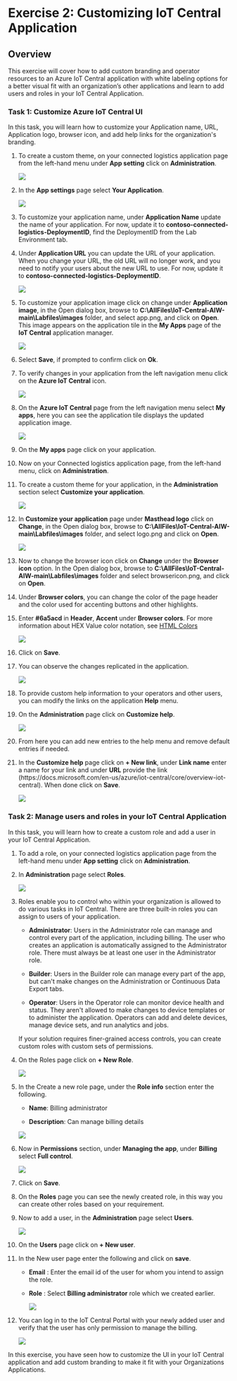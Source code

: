 # Exercise 2: Customizing IoT Central Application

## Overview

This exercise will cover how to add custom branding and operator resources to an Azure IoT Central application with white labeling options for a better visual fit with an organization’s other applications and learn to add users and roles in your IoT Central Application.

### Task 1: Customize Azure IoT Central UI 

In this task, you will learn how to customize your Application name, URL, Application logo, browser icon, and add help links for the organization's branding. 

1. To create a custom theme, on your connected logistics application page from the left-hand menu under **App setting** click on **Administration**.

    ![](media/img48.png)

1. In the **App settings** page select **Your Application**. 

    ![](media/img47.png)

1. To customize your application name, under **Application Name** update the name of your application. For now, update it to **contoso-connected-logistics-DeploymentID**, find the DeploymentID from the Lab Environment tab.

1. Under **Application URL** you can update the URL of your application. When you change your URL, the old URL will no longer work, and you need to notify your users about the new URL to use. For now, update it to **contoso-connected-logistics-DeploymentID**.
 
    ![](media/img49.png)
  
1. To customize your application image click on change under **Application image**, in the Open dialog box, browse to **C:\AllFiles\IoT-Central-AIW-main\Labfiles\images** folder, and select app.png, and click on **Open**. This image appears on the application tile in the **My Apps** page of the **IoT Central** application manager.

    ![](media/img50.png)

1. Select **Save**, if prompted to confirm click on **Ok**.

1. To verify changes in your application from the left navigation menu click on the **Azure IoT Central** icon. 

   ![](media/img124.png)

1. On the **Azure IoT Central** page from the left navigation menu select **My apps**, here you can see the application tile displays the updated application image.

   ![](media/img125.png)

1. On the **My apps** page click on your application. 

1. Now on your Connected logistics application page, from the left-hand menu, click on **Administration**.

1. To create a custom theme for your application, in the **Administration** section select **Customize your application**.

      ![](media/img52.png)

1. In **Customize your application** page under **Masthead logo** click on **Change**, in the Open dialog box, browse to **C:\AllFiles\IoT-Central-AIW-main\Labfiles\images** folder, and select logo.png and click on **Open**.

      ![](media/img53.png)

1. Now to change the browser icon click on **Change** under the **Browser icon** option. In the Open dialog box, browse to **C:\AllFiles\IoT-Central-AIW-main\Labfiles\images** folder and select browsericon.png, and click on **Open**. 

1. Under **Browser colors**, you can change the color of the page header and the color used for accenting buttons and other highlights. 

1. Enter **#6a5acd** in **Header**, **Accent** under **Browser colors**. For more information about HEX Value color notation, see [HTML Colors](https://www.w3schools.com/html/html_colors.asp)

    ![](media/img54.png)

1. Click on **Save**.

1. You can observe the changes replicated in the application.

   ![](media/img126.png)

1. To provide custom help information to your operators and other users, you can modify the links on the application **Help** menu.

1. On the **Administration** page click on **Customize help**.

   ![](media/img55.png)

1. From here you can add new entries to the help menu and remove default entries if needed.

1. In the **Customize help** page click on **+ New link**,  under **Link name** enter a name for your link and under **URL** provide the link (https://<span></span>docs.microsoft.com/en-us/azure/iot-central/core/overview-iot-central). When done click on **Save**.

   ![](media/img57.png)
   
### Task 2: Manage users and roles in your IoT Central Application

In this task, you will learn how to create a custom role and add a user in your IoT Central Application.
   
1. To add a role, on your connected logistics application page from the left-hand menu under **App setting** click on **Administration**.

1. In **Administration** page select **Roles**. 

   ![](media/img157.png)

1. Roles enable you to control who within your organization is allowed to do various tasks in IoT Central. There are three built-in roles you can assign to users of your application.

    - **Administrator**: Users in the Administrator role can manage and control every part of the application, including billing. The user who creates an application is automatically assigned to the Administrator role. There must always be at least one user in the Administrator role.
    
    - **Builder**: Users in the Builder role can manage every part of the app, but can't make changes on the Administration or Continuous Data Export tabs.
    
    - **Operator**: Users in the Operator role can monitor device health and status. They aren't allowed to make changes to device templates or to administer the application. Operators can add and delete devices, manage device sets, and run analytics and jobs.
    
    If your solution requires finer-grained access controls, you can create custom roles with custom sets of permissions.

1. On the Roles page click on **+ New Role**.

   ![](media/img158.png)

1. In the Create a new role page, under the **Role info** section enter the following.
   
   - **Name**: Billing administrator
   
   - **Description**: Can manage billing details
   
   ![](media/img159.png)
   
1.  Now in **Permissions** section, under **Managing the app**, under **Billing** select **Full control**.

    ![](media/img160.png)

1.  Click on **Save**.

1.  On the **Roles** page you can see the newly created role, in this way you can create other roles based on your requirement.

1.  Now to add a user, in the **Administration** page select **Users**. 

    ![](media/img161.png)

1. On the **Users** page click on **+ New user**.

1. In the New user page enter the following and click on **save**.

   - **Email** : Enter the email id of the user for whom you intend to assign the role.
   
   - **Role** : Select **Billing administrator** role which we created earlier.
   
     ![](media/img162.png)
       
1. You can log in to the IoT Central Portal with your newly added user and verify that the user has only permission to manage the billing.

   ![](media/img163.png)

In this exercise, you have seen how to customize the UI in your IoT Central application and add custom branding to make it fit with your Organizations Applications.

